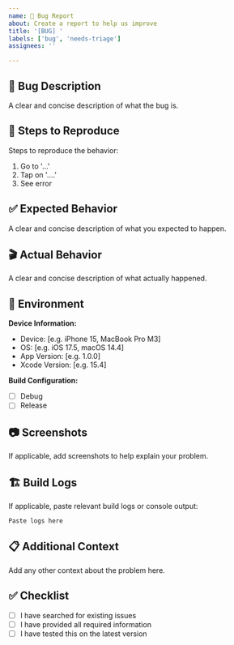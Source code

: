 ```yaml
---
name: 🐛 Bug Report
about: Create a report to help us improve
title: '[BUG] '
labels: ['bug', 'needs-triage']
assignees: ''

---
```


## 🐛 Bug Description
A clear and concise description of what the bug is.

## 🔄 Steps to Reproduce
Steps to reproduce the behavior:
1. Go to '...'
2. Tap on '....'
3. See error

## ✅ Expected Behavior
A clear and concise description of what you expected to happen.

## 🎬 Actual Behavior
A clear and concise description of what actually happened.

## 📱 Environment
**Device Information:**
- Device: [e.g. iPhone 15, MacBook Pro M3]
- OS: [e.g. iOS 17.5, macOS 14.4]
- App Version: [e.g. 1.0.0]
- Xcode Version: [e.g. 15.4]

**Build Configuration:**
- [ ] Debug
- [ ] Release

## 📷 Screenshots
If applicable, add screenshots to help explain your problem.

## 🏗️ Build Logs
If applicable, paste relevant build logs or console output:

```
Paste logs here
```

## 📋 Additional Context
Add any other context about the problem here.

## ✅ Checklist
- [ ] I have searched for existing issues
- [ ] I have provided all required information
- [ ] I have tested this on the latest version